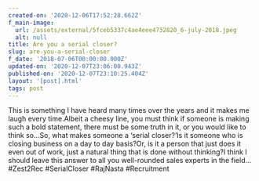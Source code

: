 ```yaml
---
created-on: '2020-12-06T17:52:28.662Z'
f_main-image:
  url: /assets/external/5fceb5337c4ae4eee4732820_6-july-2018.jpeg
  alt: null
title: Are you a serial closer?
slug: are-you-a-serial-closer
f_date: '2018-07-06T00:00:00.000Z'
updated-on: '2020-12-07T23:06:00.943Z'
published-on: '2020-12-07T23:10:25.404Z'
layout: '[post].html'
tags: post
---
```


This is something I have heard many times over the years and it makes me laugh every time.Albeit a cheesy line, you must think if someone is making such a bold statement, there must be some truth in it, or you would like to think so…So, what makes someone a ‘serial closer?’Is it someone who is closing business on a day to day basis?Or, is it a person that just does it even out of work, just a natural thing that is done without thinking?I think I should leave this answer to all you well-rounded sales experts in the field…#Zest2Rec #SerialCloser #RajNasta #Recruitment
